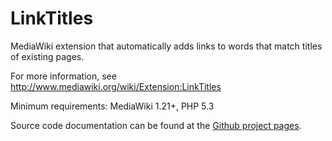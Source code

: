 LinkTitles
==========

MediaWiki extension that automatically adds links to words that match titles of existing pages.

For more information, see http://www.mediawiki.org/wiki/Extension:LinkTitles

Minimum requirements: MediaWiki 1.21+, PHP 5.3

Source code documentation can be found at the [Github project
pages](http://bovender.github.io/LinkTitles).


